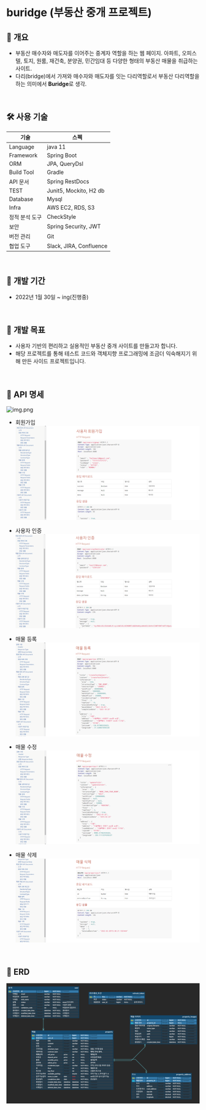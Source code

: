 # buridge (부동산 중개 프로젝트)

## 🤔 개요

* 부동산 매수자와 매도자를 이어주는 중계자 역할을 하는 웹 페이지. 아파트, 오피스텔, 토지, 원룸, 재건축, 분양권, 
  민간임대 등 다양한 형태의 부동산 매물을 취급하는 사이트. 
* 다리(bridge)에서 가져와 매수자와 매도자를 잇는 다리역할로서 부동산 다리역할을 하는 의미에서 **Buridge**로 생각.

</br>

## 🛠 사용 기술

기술|스펙
---|---|
Language| java 11
Framework|Spring Boot
ORM|JPA, QueryDsl
Build Tool|Gradle
API 문서|Spring RestDocs
TEST|Junit5, Mockito, H2 db
Database|Mysql
Infra|AWS EC2, RDS, S3
정적 분석 도구|CheckStyle
보안|Spring Security, JWT
버전 관리|Git
협업 도구|Slack, JIRA, Confluence

</br>

## 📅 개발 기간

* 2022년 1월 30일 ~ ing(진행중)

</br>

## 🎯 개발 목표

* 사용자 기반의 편리하고 실용적인 부동산 중개 사이트를 만들고자 합니다.
* 해당 프로젝트를 통해 테스트 코드와 객체지향 프로그래밍에 조금더 익숙해지기 위해 만든 사이드 프로젝트입니다.

</br>

## 📜 API 명세

![img.png](readmeimage/restdoc.gif)

* 회원가입
![img.png](readmeimage/signup.png)

* 사용자 인증
![img.png](readmeimage/authenticate.png)

* 매물 등록
![img.png](readmeimage/property-create.png)

* 매물 수정
![img.png](readmeimage/property-update.png)

* 매물 삭제
![img.png](readmeimage/property-delete.png)

</br>

## 💾 ERD

![img.png](readmeimage/erd.png)
